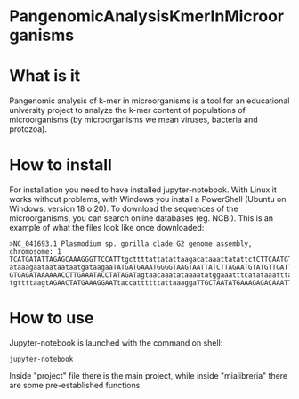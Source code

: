 # PangenomicAnalysisKmerInMicroorganisms

# What is it
Pangenomic analysis of k-mer in microorganisms is a tool for an educational university project 
to analyze the k-mer content of populations of microorganisms (by microorganisms we mean viruses, 
bacteria and protozoa).

# How to install
For installation you need to have installed jupyter-notebook. With Linux it works without problems,
with Windows you install a PowerShell (Ubuntu on Windows, version 18
o 20). 
To download the sequences of the microorganisms, you can search online databases (eg.
NCBI). This is an example of what the files look like once downloaded:

```
>NC_041693.1 Plasmodium sp. gorilla clade G2 genome assembly, chromosome: 1
TCATGATATTAGAGCAAAGGGTTCCATTtgcttttattatattaagacataaattatattctCTTCAATGTATATTagat
ataaagaataataataatgataagaaTATGATGAAATGGGGTAAGTAATTATCTTAGAATGTATGTTGATTATATTATGG
GTGAGATAAAAAACCTTGAAATACCTATAGATagtaacaaatataaaatatggaaatttcatataaatttaaaattattt
tgttttaagtAGAACTATGAAAGGAATtaccattttttattaaaggaTTGCTAATATGAAAGAGACAAATTGAAGAAATA
```

# How to use
Jupyter-notebook is launched with the command on shell:

```jupyter-notebook```

Inside "project" file there is the main project, while inside "mialibreria" there are some pre-established functions.

